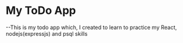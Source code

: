 # My ToDo App

--This is my todo app which, I created to learn to practice my React, nodejs(expressjs) and psql skills

